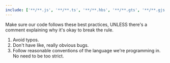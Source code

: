 ```yaml
---
include: ['**/**.js', '**/**.ts', '**/**.hbs', '**/**.gts', '**/**.gjs']
---
```


Make sure our code follows these best practices, UNLESS there's a comment explaining why it's okay to break the rule.

1. Avoid typos.
2. Don't have like, really obvious bugs.
3. Follow reasonable conventions of the language we're programming in. No need to be too strict.

